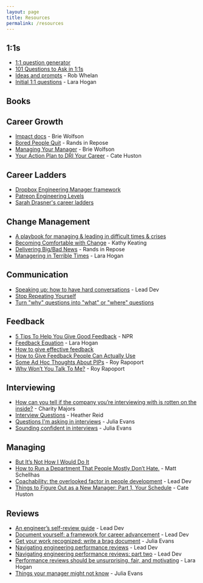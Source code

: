 ```yaml
---
layout: page
title: Resources
permalink: /resources
---
```


## 1:1s

- [1:1 question generator](https://one-on-ones.app/)
- [101 Questions to Ask in 1:1s](https://jasonevanish.com/2014/05/29/101-questions-to-ask-in-1-on-1s/)
- [Ideas and prompts](https://1on1s.robwhelan.com/) - Rob Whelan
- [Initial 1:1 questions](https://larahogan.me/blog/first-one-on-one-questions/) - Lara Hogan

## Books

## Career Growth

- [Impact docs](https://review.firstround.com/ditch-your-to-do-list-and-use-these-docs-to-make-more-impact) - Brie Wolfson
- [Bored People Quit](https://randsinrepose.com/archives/bored-people-quit/) - Rands in Repose
- [Managing Your Manager](https://every.to/superorganizers/managing-your-manager) - Brie Wolfson
- [Your Action Plan to DRI Your Career](https://cate.blog/2021/12/20/your-action-plan-to-dri-your-career/) - Cate Huston

## Career Ladders

- [Dropbox Engineering Manager framework](https://dropbox.github.io/dbx-career-framework/m3_engineering_manager.html)
- [Patreon Engineering Levels](https://levels.patreon.com/?)
- [Sarah Drasner's career ladders](https://career-ladders.dev/engineering/)

## Change Management

- [A playbook for managing & leading in difficult times & crises](https://lenareinhard.com/a-playbook-for-managing-leading-in-difficult-times-crises/)
- [Becoming Comfortable with Change](https://kathkeating-cto.medium.com/becoming-comfortable-with-change-4a27526fa0a7) - Kathy Keating
- [Delivering Big/Bad News](https://randsinrepose.com/archives/delivering_bigbad_news/) - Rands in Repose
- [Managering in Terrible Times](https://larahogan.me/blog/being-a-manager-in-terrible-times/) - Lara Hogan

## Communication

- [Speaking up: how to have hard conversations](https://leaddev.com/communication-relationships/speaking-how-have-hard-conversations) - Lead Dev
- [Stop Repeating Yourself](https://marissagoldberg.medium.com/stop-repeating-yourself-374ee2418aa6)
- [Turn "why" questions into "what" or "where" questions](https://twitter.com/sara_ann_marie/status/1379891106507292674)

## Feedback

- [5 Tips To Help You Give Good Feedback](https://www.npr.org/2021/08/20/1029652315/5-tips-to-help-you-give-good-feedback) - NPR
- [Feedback Equation](https://larahogan.me/blog/feedback-equation/) - Lara Hogan
- [How to give effective feedback](https://www.cultureamp.com/blog/how-to-give-effective-feedback)
- [How to Give Feedback People Can Actually Use](https://hbr.org/2017/10/how-to-give-feedback-people-can-actually-use)
- [Some Ad Hoc Thoughts About PIPs](https://docs.google.com/presentation/d/1OEmntzaCKcMhcDySRlFfxG-phrqCM2imJNwqQxftefQ/edit#slide=id.p) - Roy Rapoport
- [Why Won’t You Talk To Me?](https://medium.com/@royrapoport/why-wont-you-talk-to-me-f30a01a1994c) - Roy Rapoport

## Interviewing

- [How can you tell if the company you’re interviewing with is rotten on the inside?](https://charity.wtf/2022/01/29/how-can-you-tell-if-the-company-youre-interviewing-with-is-rotten-on-the-inside/) - Charity Majors
- [Interview Questions](https://heatherreiduff.com/posts/2022/interview-questions/) - Heather Reid
- [Questions I'm asking in interviews](https://jvns.ca/blog/2013/12/30/questions-im-asking-in-interviews/) - Julia Evans
- [Sounding confident in interviews](https://jvns.ca/blog/2014/02/03/sounding-confident-in-interviews/) - Julia Evans

## Managing

- [But It’s Not How I Would Do It](https://anothermarkwood.medium.com/but-its-not-how-i-would-do-it-cf933e7f81c8)
- [How to Run a Department That People Mostly Don’t Hate.](https://matt-schellhas.medium.com/how-to-run-a-department-that-people-mostly-dont-hate-e78c5ce22f59) - Matt Schellhas
- [Coachability: the overlooked factor in people development](https://leaddev.com/mentoring-coaching-feedback/coachability-overlooked-factor-people-development) - Lead Dev
- [Things to Figure Out as a New Manager: Part 1, Your Schedule](https://cate.blog/2017/01/05/things-to-figure-out-as-a-new-manager-part-1-your-schedule/) - Cate Huston

## Reviews

- [An engineer’s self-review guide](https://leaddev.com/professional-development/engineers-self-review-guide) - Lead Dev
- [Document yourself: a framework for career advancement](https://leaddev.com/career-paths-progression-promotion/document-yourself-framework-career-advancement) - Lead Dev
- [Get your work recognized: write a brag document](https://jvns.ca/blog/brag-documents/) - Julia Evans
- [Navigating engineering performance reviews](https://leaddev.com/mentoring-coaching-feedback/navigating-engineering-performance-reviews) - Lead Dev
- [Navigating engineering performance reviews: part two](https://leaddev.com/mentoring-coaching-feedback/navigating-engineering-performance-reviews-part-two) - Lead Dev
- [Performance reviews should be unsurprising, fair, and motivating](https://larahogan.me/blog/performance-reviews-should-be-unsurprising-fair-and-motivating/) - Lara Hogan
- [Things your manager might not know](https://jvns.ca/blog/things-your-manager-might-not-know/) - Julia Evans
